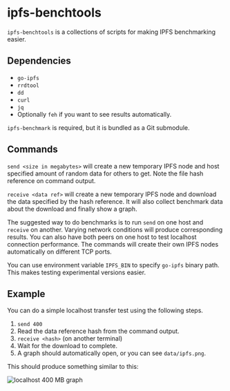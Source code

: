 ipfs-benchtools
===============
```ipfs-benchtools``` is a collections of scripts for making IPFS benchmarking
easier.

Dependencies
------------

- ```go-ipfs```
- ```rrdtool```
- ```dd```
- ```curl```
- ```jq```
- Optionally ```feh``` if you want to see results automatically.

```ipfs-benchmark``` is required, but it is bundled as a Git submodule.

Commands
--------

```send <size in megabytes>``` will create a new temporary IPFS node and host
specified amount of random data for others to get. Note the file hash reference
on command output.

```receive <data ref>``` will create a new temporary IPFS node and download the
data specified by the hash reference. It will also collect benchmark data about
the download and finally show a graph.

The suggested way to do benchmarks is to run ```send``` on one host and
```receive``` on another. Varying network conditions will produce corresponding
results. You can also have both peers on one host to test localhost connection
performance. The commands will create their own IPFS nodes automatically on
different TCP ports.

You can use environment variable ```IPFS_BIN``` to specify ```go-ipfs``` binary
path. This makes testing experimental versions easier.

Example
-------

You can do a simple localhost transfer test using the following steps.

1. ```send 400```
2. Read the data reference hash from the command output.
3. ```receive <hash>``` (on another terminal)
4. Wait for the download to complete.
5. A graph should automatically open, or you can see ```data/ipfs.png```.

This should produce something similar to this:

![localhost 400 MB graph](examples/localhost_400MB.png?raw=true)
